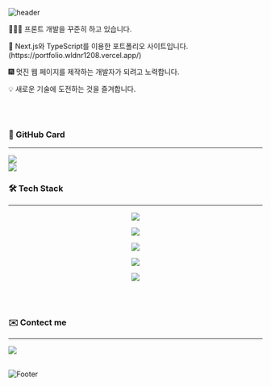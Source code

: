 ![header](https://capsule-render.vercel.app/api?type=waving&color=timeGradient&height=250&section=header&text=Welcome%20JunngWoo's%20GitHub&fontSize=40)
<br>
<p>👨🏻‍💻 프론트 개발을 꾸준히 하고 있습니다.</p>
<p>📝 Next.js와 TypeScript를 이용한 포트폴리오 사이트입니다. (https://portfolio.wldnr1208.vercel.app/)</p>
<p>🎆 멋진 웹 페이지를 제작하는 개발자가 되려고 노력합니다.</p>
<p>💡  새로운 기술에 도전하는 것을 즐겨합니다.</p>
<br>
<br>
<div>
      <h3>📔 GitHub Card</h3>
</div>
<hr/>
<img src="https://github-readme-stats.vercel.app/api/top-langs/?username=wldnr1208&layout=compact&theme=radical"
<br>
<br>
<img src="https://github-readme-stats.vercel.app/api?username=wldnr1208&show_icons=true&theme=dracula">
<div>
      <h3>🛠 Tech Stack </h3>
</div>
<hr/>
<div>      
 <p align="center">
  <a href="https://skillicons.dev">
    <img src="https://skillicons.dev/icons?i=js,ts,html,css,bootstrap" />
  </a>
 </p>
 <p align="center">
  <a href="https://skillicons.dev">
    <img src="https://skillicons.dev/icons?i=tailwind,styledcomponents,emotion,sass,figma" />
  </a>
 </p>
 <p align="center">
  <a href="https://skillicons.dev">
    <img src="https://skillicons.dev/icons?i=react,redux,nextjs,firebase,nodejs" />
  </a>
 </p>
 <p align="center">
  <a href="https://skillicons.dev">
    <img src="https://skillicons.dev/icons?i=npm,yarn,vercel,babel,netlify" />
  </a>
 </p>
 <p align="center">
  <a href="https://skillicons.dev">
    <img src="https://skillicons.dev/icons?i=java,spring,mysql,gradle,postman" />    
  </a>
 </p>
</div>

<br>
<br>
<div>
      <h3>✉️ Contect me </h3>
</div>
<hr/>
 <img src = https://img.shields.io/badge/Gmail-d14836?style=flat-square&logo=Gmail&logoColor=white&link=mailto:jw1208159@gmail.com (mailto:wldnr1208159@gmail.com)>
<br>
<br>

![Footer](https://capsule-render.vercel.app/api?type=waving&color=timeGradient&height=150&section=footer)
